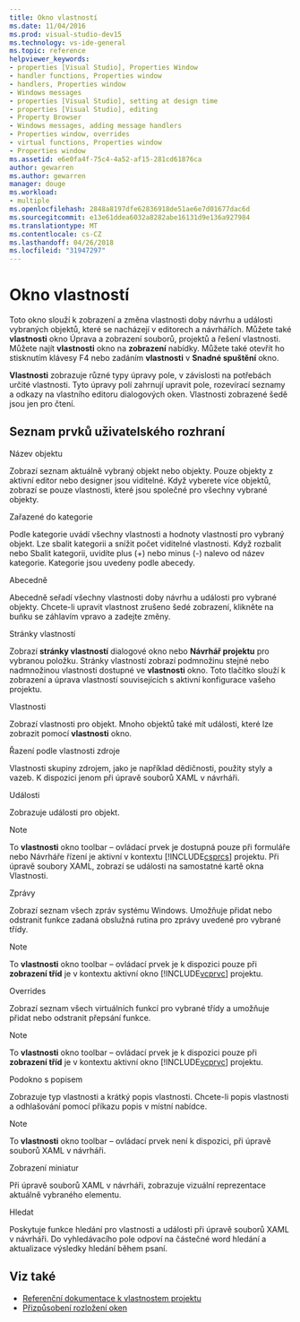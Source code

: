 ```yaml
---
title: Okno vlastností
ms.date: 11/04/2016
ms.prod: visual-studio-dev15
ms.technology: vs-ide-general
ms.topic: reference
helpviewer_keywords:
- properties [Visual Studio], Properties Window
- handler functions, Properties window
- handlers, Properties window
- Windows messages
- properties [Visual Studio], setting at design time
- properties [Visual Studio], editing
- Property Browser
- Windows messages, adding message handlers
- Properties window, overrides
- virtual functions, Properties window
- Properties window
ms.assetid: e6e0fa4f-75c4-4a52-af15-281cd61876ca
author: gewarren
ms.author: gewarren
manager: douge
ms.workload:
- multiple
ms.openlocfilehash: 2848a8197dfe62836918de51ae6e7d01677dac6d
ms.sourcegitcommit: e13e61ddea6032a8282abe16131d9e136a927984
ms.translationtype: MT
ms.contentlocale: cs-CZ
ms.lasthandoff: 04/26/2018
ms.locfileid: "31947297"
---
```

# <a name="properties-window"></a>Okno vlastností
Toto okno slouží k zobrazení a změna vlastnosti doby návrhu a události vybraných objektů, které se nacházejí v editorech a návrhářích. Můžete také **vlastnosti** okno Úprava a zobrazení souborů, projektů a řešení vlastnosti. Můžete najít **vlastnosti** okno na **zobrazení** nabídky. Můžete také otevřít ho stisknutím klávesy F4 nebo zadáním **vlastnosti** v **Snadné spuštění** okno.

 **Vlastnosti** zobrazuje různé typy úpravy pole, v závislosti na potřebách určité vlastnosti. Tyto úpravy polí zahrnují upravit pole, rozevírací seznamy a odkazy na vlastního editoru dialogových oken. Vlastnosti zobrazené šedě jsou jen pro čtení.

## <a name="uielement-list"></a>Seznam prvků uživatelského rozhraní
 Název objektu

 Zobrazí seznam aktuálně vybraný objekt nebo objekty. Pouze objekty z aktivní editor nebo designer jsou viditelné. Když vyberete více objektů, zobrazí se pouze vlastnosti, které jsou společné pro všechny vybrané objekty.

 Zařazené do kategorie

 Podle kategorie uvádí všechny vlastnosti a hodnoty vlastností pro vybraný objekt. Lze sbalit kategorii a snížit počet viditelné vlastnosti. Když rozbalit nebo Sbalit kategorii, uvidíte plus (+) nebo minus (-) nalevo od název kategorie. Kategorie jsou uvedeny podle abecedy.

 Abecedně

 Abecedně seřadí všechny vlastnosti doby návrhu a události pro vybrané objekty. Chcete-li upravit vlastnost zrušeno šedé zobrazení, klikněte na buňku se záhlavím vpravo a zadejte změny.

 Stránky vlastností

 Zobrazí **stránky vlastností** dialogové okno nebo **Návrhář projektu** pro vybranou položku. Stránky vlastností zobrazí podmnožinu stejné nebo nadmnožinou vlastnosti dostupné ve **vlastnosti** okno. Toto tlačítko slouží k zobrazení a úprava vlastností souvisejících s aktivní konfigurace vašeho projektu.

 Vlastnosti

 Zobrazí vlastnosti pro objekt. Mnoho objektů také mít události, které lze zobrazit pomocí **vlastnosti** okno.

 Řazení podle vlastnosti zdroje

 Vlastnosti skupiny zdrojem, jako je například dědičnosti, použity styly a vazeb. K dispozici jenom při úpravě souborů XAML v návrháři.

 Události

 Zobrazuje události pro objekt.

> [!NOTE]
> To **vlastnosti** okno toolbar – ovládací prvek je dostupná pouze při formuláře nebo Návrháře řízení je aktivní v kontextu [!INCLUDE[csprcs](../../data-tools/includes/csprcs_md.md)] projektu. Při úpravě soubory XAML, zobrazí se události na samostatné kartě okna Vlastnosti.


 Zprávy

 Zobrazí seznam všech zpráv systému Windows. Umožňuje přidat nebo odstranit funkce zadaná obslužná rutina pro zprávy uvedené pro vybrané třídy.

> [!NOTE]
> To **vlastnosti** okno toolbar – ovládací prvek je k dispozici pouze při **zobrazení tříd** je v kontextu aktivní okno [!INCLUDE[vcprvc](../../code-quality/includes/vcprvc_md.md)] projektu.


 Overrides

 Zobrazí seznam všech virtuálních funkcí pro vybrané třídy a umožňuje přidat nebo odstranit přepsání funkce.

> [!NOTE]
> To **vlastnosti** okno toolbar – ovládací prvek je k dispozici pouze při **zobrazení tříd** je v kontextu aktivní okno [!INCLUDE[vcprvc](../../code-quality/includes/vcprvc_md.md)] projektu.


 Podokno s popisem

 Zobrazuje typ vlastnosti a krátký popis vlastnosti. Chcete-li popis vlastnosti a odhlašování pomocí příkazu popis v místní nabídce.

> [!NOTE]
> To **vlastnosti** okno toolbar – ovládací prvek není k dispozici, při úpravě souborů XAML v návrháři.


 Zobrazení miniatur

 Při úpravě souborů XAML v návrháři, zobrazuje vizuální reprezentace aktuálně vybraného elementu.

 Hledat

 Poskytuje funkce hledání pro vlastnosti a události při úpravě souborů XAML v návrháři. Do vyhledávacího pole odpoví na částečné word hledání a aktualizace výsledky hledání během psaní.

## <a name="see-also"></a>Viz také

- [Referenční dokumentace k vlastnostem projektu](../../ide/reference/project-properties-reference.md)
- [Přizpůsobení rozložení oken](../../ide/customizing-window-layouts-in-visual-studio.md)
